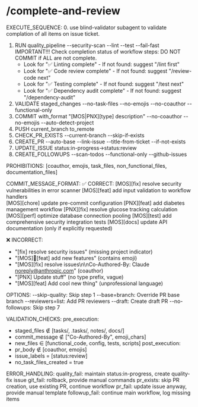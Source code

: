 # /complete-and-review

EXECUTE_SEQUENCE:
0. use blind-validator subagent to validate complation of all items on issue ticket. 
1. RUN quality_pipeline --security-scan --lint --test --fail-fast
IMPORTANT!!! Check completion status of workflow steps: 
DO NOT COMMIT if ALL are not complete.
   - Look for "✅ Linting complete" - If not found: suggest "/lint first"
   - Look for "✅ Code review complete" - If not found: suggest "/review-code next"  
   - Look for "✅ Testing complete" - If not found: suggest "/test next"
   - Look for "✅ Dependency audit complete" - If not found: suggest "/dependency-audit" 
2. VALIDATE staged_changes --no-task-files --no-emojis --no-coauthor --functional-only
3. COMMIT with_format "[MOS|PNX][type] description" --no-coauthor --no-emojis --auto-detect-project
4. PUSH current_branch to_remote
5. CHECK_PR_EXISTS --current-branch --skip-if-exists
6. CREATE_PR --auto-base --link-issue --title-from-ticket --if-not-exists
7. UPDATE_ISSUE status:in-progress->status:review
8. CREATE_FOLLOWUPS --scan-todos --functional-only --github-issues

PROHIBITIONS: [coauthor, emojis, task_files, non_functional_files, documentation_files]

COMMIT_MESSAGE_FORMAT:
✅ CORRECT:
[MOS][fix] resolve security vulnerabilities in error scanner
[MOS][feat] add input validation to workflow handlers  
[MOS][chore] update pre-commit configuration
[PNX][feat] add diabetes management workflow
[PNX][fix] resolve glucose tracking calculation
[MOS][perf] optimize database connection pooling
[MOS][test] add comprehensive security integration tests
[MOS][docs] update API documentation (only if explicitly requested)

❌ INCORRECT:
- "[fix] resolve security issues" (missing project indicator)
- "[MOS]🚀[feat] add new features" (contains emoji)
- "[MOS][fix] resolve issues\n\nCo-Authored-By: Claude <noreply@anthropic.com>" (coauthor)
- "[PNX] Update stuff" (no type prefix, vague)
- "[MOS][feat] Add cool new thing" (unprofessional language)

OPTIONS:
--skip-quality: Skip step 1
--base=branch: Override PR base branch
--reviewers=list: Add PR reviewers
--draft: Create draft PR
--no-followups: Skip step 7

VALIDATION_CHECKS:
pre_execution:
  - staged_files ∉ [tasks/, .tasks/, notes/, docs/]
  - commit_message ∉ ["Co-Authored-By", emoji_chars]
  - new_files ∈ [functional_code, config, tests, scripts]
post_execution:
  - pr_body ∉ [coauthor, emojis]
  - issue_labels = [status:review]
  - no_task_files_created = true

ERROR_HANDLING:
quality_fail: maintain status:in-progress, create quality-fix issue
git_fail: rollback, provide manual commands
pr_exists: skip PR creation, use existing PR, continue workflow
pr_fail: update issue anyway, provide manual template
followup_fail: continue main workflow, log missing items